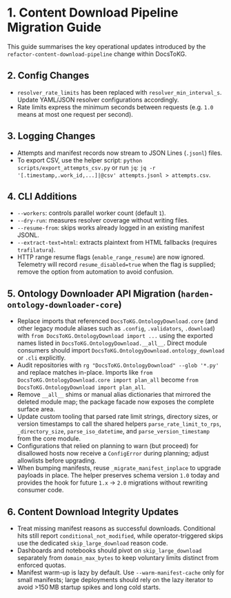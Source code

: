 # 1. Content Download Pipeline Migration Guide

This guide summarises the key operational updates introduced by the
``refactor-content-download-pipeline`` change within DocsToKG.

## 2. Config Changes

- ``resolver_rate_limits`` has been replaced with ``resolver_min_interval_s``.
  Update YAML/JSON resolver configurations accordingly.
- Rate limits express the minimum seconds between requests (e.g. ``1.0`` means
  at most one request per second).

## 3. Logging Changes

- Attempts and manifest records now stream to JSON Lines (``.jsonl``) files.
- To export CSV, use the helper script: ``python scripts/export_attempts_csv.py``
  or run ``jq``: ``jq -r '[.timestamp,.work_id,...]|@csv' attempts.jsonl > attempts.csv``.

## 4. CLI Additions

- ``--workers``: controls parallel worker count (default ``1``).
- ``--dry-run``: measures resolver coverage without writing files.
- ``--resume-from``: skips works already logged in an existing manifest JSONL.
- ``--extract-text=html``: extracts plaintext from HTML fallbacks (requires
  ``trafilatura``).
- HTTP range resume flags (`enable_range_resume`) are now ignored. Telemetry will record `resume_disabled=true` when the flag is supplied; remove the option from automation to avoid confusion.

## 5. Ontology Downloader API Migration (``harden-ontology-downloader-core``)

- Replace imports that referenced ``DocsToKG.OntologyDownload.core`` (and other legacy
  module aliases such as ``.config``, ``.validators``, ``.download``) with
  ``from DocsToKG.OntologyDownload import ...`` using the exported names listed in
  ``DocsToKG.OntologyDownload.__all__``. Direct module consumers should import
  ``DocsToKG.OntologyDownload.ontology_download`` or ``.cli`` explicitly.
- Audit repositories with ``rg "DocsToKG.OntologyDownload" --glob '*.py'`` and
  replace matches in-place. Imports like ``from DocsToKG.OntologyDownload.core
  import plan_all`` become ``from DocsToKG.OntologyDownload import plan_all``.
- Remove ``__all__`` shims or manual alias dictionaries that mirrored the
  deleted module map; the package facade now exposes the complete surface area.
- Update custom tooling that parsed rate limit strings, directory sizes, or version
  timestamps to call the shared helpers ``parse_rate_limit_to_rps``, ``_directory_size``,
  ``parse_iso_datetime``, and ``parse_version_timestamp`` from the core module.
- Configurations that relied on planning to warn (but proceed) for disallowed hosts now
  receive a ``ConfigError`` during planning; adjust allowlists before upgrading.
- When bumping manifests, reuse ``_migrate_manifest_inplace`` to upgrade payloads
  in place. The helper preserves schema version ``1.0`` today and provides the
  hook for future ``1.x`` → ``2.0`` migrations without rewriting consumer code.

## 6. Content Download Integrity Updates

- Treat missing manifest reasons as successful downloads. Conditional hits still report ``conditional_not_modified``, while operator-triggered skips use the dedicated ``skip_large_download`` reason code.
- Dashboards and notebooks should pivot on ``skip_large_download`` separately from ``domain_max_bytes`` to keep voluntary limits distinct from enforced quotas.
- Manifest warm-up is lazy by default. Use ``--warm-manifest-cache`` only for small manifests; large deployments should rely on the lazy iterator to avoid >150 MB startup spikes and long cold starts.
